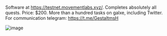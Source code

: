 Software at https://testnet.movementlabs.xyz/. Completes absolutely all quests. Price: $200. More than a hundred tasks on galxe, including Twitter.
For communication telegram: https://t.me/GestaltmsH

![image](https://github.com/user-attachments/assets/42398464-86e0-41f2-a136-d4b0c1326f0a)
